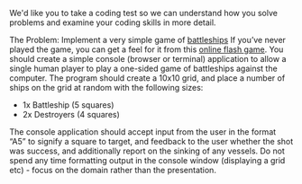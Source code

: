 We'd like you to take a coding test so we can understand how you solve problems and examine your coding skills in more detail.

The Problem: Implement a very simple game of [battleships][1]  If you’ve never played the game, you can get a feel for it from this [online flash game][2]. You should create a simple console (browser or terminal) application to allow a single human player to play a one-sided game of battleships against the computer. The program should create a 10x10 grid, and place a number of ships on the grid at random with the following sizes:

* 1x Battleship (5 squares) 
* 2x Destroyers (4 squares)

The console application should accept input from the user in the format “A5” to signify a square to target, and feedback to the user whether the shot was success, and additionally report on the sinking of any vessels. Do not spend any time formatting output in the console window (displaying a grid etc) - focus on the domain rather than the presentation.

[1]: http://en.wikipedia.org/wiki/Battleship_(game)
[2]: http://www.learn4good.com/games/board/battleship.htm
